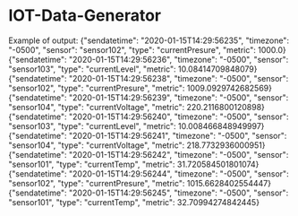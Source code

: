 # IOT-Data-Generator




Example of output:
{"sendatetime": "2020-01-15T14:29:56235", "timezone": "-0500", "sensor": "sensor102", "type": "currentPresure", "metric": 1000.0}
{"sendatetime": "2020-01-15T14:29:56236", "timezone": "-0500", "sensor": "sensor103", "type": "currentLevel", "metric": 10.08414709848079}
{"sendatetime": "2020-01-15T14:29:56238", "timezone": "-0500", "sensor": "sensor102", "type": "currentPresure", "metric": 1009.0929742682569}
{"sendatetime": "2020-01-15T14:29:56239", "timezone": "-0500", "sensor": "sensor104", "type": "currentVoltage", "metric": 220.2116800120898}
{"sendatetime": "2020-01-15T14:29:56240", "timezone": "-0500", "sensor": "sensor103", "type": "currentLevel", "metric": 10.008466848949997}
{"sendatetime": "2020-01-15T14:29:56241", "timezone": "-0500", "sensor": "sensor104", "type": "currentVoltage", "metric": 218.7732936000951}
{"sendatetime": "2020-01-15T14:29:56242", "timezone": "-0500", "sensor": "sensor101", "type": "currentTemp", "metric": 31.720584501801074}
{"sendatetime": "2020-01-15T14:29:56244", "timezone": "-0500", "sensor": "sensor102", "type": "currentPresure", "metric": 1015.6628402554447}
{"sendatetime": "2020-01-15T14:29:56245", "timezone": "-0500", "sensor": "sensor101", "type": "currentTemp", "metric": 32.70994274842445}
